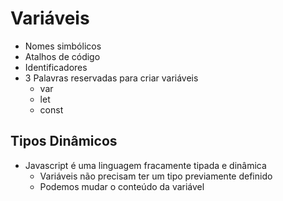 # Variáveis

* Nomes simbólicos
* Atalhos de código
* Identificadores
* 3 Palavras reservadas para criar variáveis
  * var
  * let
  * const

<script>
  var nome = "João"
  let outroNome = "Pedro"
  const clienteID = 3

  console.log(nome, outroNome, clienteID)
</script>

## Tipos Dinâmicos

* Javascript é uma linguagem fracamente tipada e dinâmica
  * Variáveis não precisam ter um tipo previamente definido
  * Podemos mudar o conteúdo da variável

<script>
  let x = 1
  console.log(typeof x) //number

  let x = "João"
  console.log(typeof x) //string
<script>